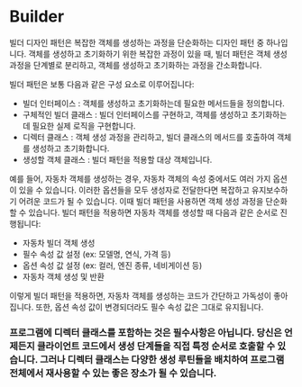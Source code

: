 # Builder
빌더 디자인 패턴은 복잡한 객체를 생성하는 과정을 단순화하는 디자인 패턴 중 하나입니다. 객체를 생성하고 초기화하기 위한 복잡한 과정이 있을 때, 빌더 패턴은 객체 생성 과정을 단계별로 분리하고, 객체를 생성하고 초기화하는 과정을 간소화합니다.

빌더 패턴은 보통 다음과 같은 구성 요소로 이루어집니다:

- 빌더 인터페이스 : 객체를 생성하고 초기화하는데 필요한 메서드들을 정의합니다.   
- 구체적인 빌더 클래스 : 빌더 인터페이스를 구현하고, 객체를 생성하고 초기화하는데 필요한 실제 로직을 구현합니다.   
- 디렉터 클래스 : 객체 생성 과정을 관리하고, 빌더 클래스의 메서드를 호출하여 객체를 생성하고 초기화합니다.   
- 생성할 객체 클래스 : 빌더 패턴을 적용할 대상 객체입니다.   

 예를 들어, 자동차 객체를 생성하는 경우, 자동차 객체의 속성 중에서도 여러 가지 옵션이 있을 수 있습니다. 이러한 옵션들을 모두 생성자로 전달한다면 복잡하고 유지보수하기 어려운 코드가 될 수 있습니다. 이때 빌더 패턴을 사용하면 객체 생성 과정을 단순화할 수 있습니다. 빌더 패턴을 적용하면 자동차 객체를 생성할 때 다음과 같은 순서로 진행됩니다:   

- 자동차 빌더 객체 생성
- 필수 속성 값 설정 (ex: 모델명, 연식, 가격 등)   
- 옵션 속성 값 설정 (ex: 컬러, 엔진 종류, 네비게이션 등)   
- 자동차 객체 생성 및 반환   

이렇게 빌더 패턴을 적용하면, 자동차 객체를 생성하는 코드가 간단하고 가독성이 좋아집니다. 또한, 옵션 속성 값이 변경되더라도 필수 속성 값은 그대로 유지됩니다.  


### 프로그램에 디렉터 클래스를 포함하는 것은 필수사항은 아닙니다. 당신은 언제든지 클라이언트 코드에서 생성 단계들을 직접 특정 순서로 호출할 수 있습니다. 그러나 디렉터 클래스는 다양한 생성 루틴들을 배치하여 프로그램 전체에서 재사용할 수 있는 좋은 장소가 될 수 있습니다.